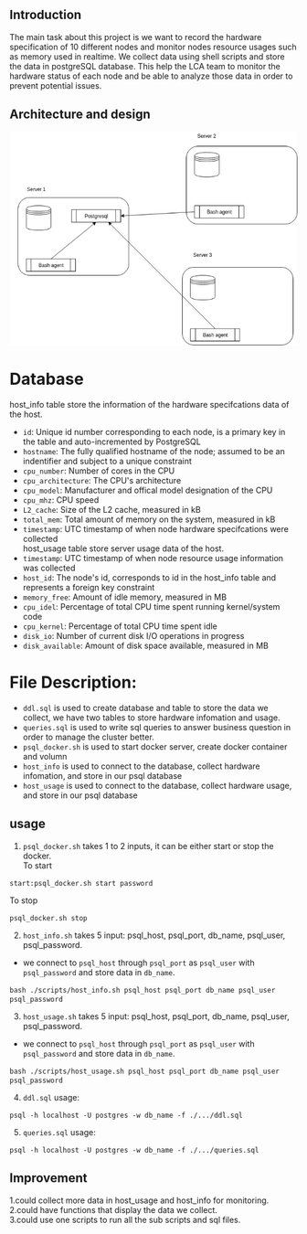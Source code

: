 ## Introduction
The main task about this project is we want to record the hardware specification of 10 different nodes and monitor nodes resource usages such as memory
used in realtime. We collect data using shell scripts and store the data in postgreSQL database. This help the LCA team to monitor the hardware status
of each node and be able to analyze those data in order to prevent potential issues.  
  
## Architecture and design
![my image](./assets/arch.png) 
# Database  
host_info table store the information of the hardware specifcations data of the host.  
* `id`: Unique id number corresponding to each node, is a primary key in the table and auto-incremented by PostgreSQL
* `hostname`: The fully qualified hostname of the node; assumed to be an indentifier and subject to a unique constraint
* `cpu_number`: Number of cores in the CPU
* `cpu_architecture`: The CPU's architecture
* `cpu_model`: Manufacturer and offical model designation of the CPU
* `cpu_mhz`: CPU speed
* `L2_cache`: Size of the L2 cache, measured in kB
* `total_mem`: Total amount of memory on the system, measured in kB
* `timestamp`: UTC timestamp of when node hardware specifcations were collected  
host_usage table store server usage data of the host.  
* `timestamp`: UTC timestamp of when node resource usage information was collected
* `host_id`: The node's id, corresponds to id in the host_info table and represents a foreign key constraint
* `memory_free`: Amount of idle memory, measured in MB
* `cpu_idel`: Percentage of total CPU time spent running kernel/system code
* `cpu_kernel`: Percentage of total CPU time spent idle
* `disk_io`: Number of current disk I/O operations in progress
* `disk_available`: Amount of disk space available, measured in MB  
# File Description:  
* `ddl.sql` is used to create database and table to store the data we collect, we have two tables to store hardware infomation and usage.  
* `queries.sql` is used to write sql queries to answer business question in order to manage the cluster better.  
* `psql_docker.sh` is used to start docker server, create docker container and volumn  
* `host_info` is used to connect to the database, collect hardware infomation, and store in our psql database  
* `host_usage` is used to connect to the database, collect hardware usage, and store in our psql database  
  
## usage
1. `psql_docker.sh` takes 1 to 2 inputs, it can be either start or stop the docker.  
To start
```
start:psql_docker.sh start password
```
To stop
```
psql_docker.sh stop
```  

2. `host_info.sh` takes 5 input: psql_host, psql_port, db_name, psql_user, psql_password.  
 * we connect to `psql_host` through `psql_port` as `psql_user` with `psql_password` and store data in `db_name`.  
```
bash ./scripts/host_info.sh psql_host psql_port db_name psql_user psql_password
```  
 
3. `host_usage.sh` takes 5 input: psql_host, psql_port, db_name, psql_user, psql_password.
 * we connect to `psql_host` through `psql_port` as `psql_user` with `psql_password` and store data in `db_name`.  
```
bash ./scripts/host_usage.sh psql_host psql_port db_name psql_user psql_password
```  
 
4. `ddl.sql` usage:  
```
psql -h localhost -U postgres -w db_name -f ./.../ddl.sql
```  

5. `queries.sql` usage:  
```
psql -h localhost -U postgres -w db_name -f ./.../queries.sql
```  
## Improvement  
1.could collect more data in host_usage and host_info for monitoring.  
2.could have functions that display the data we collect.  
3.could use one scripts to run all the sub scripts and sql files.  
